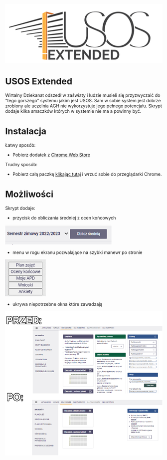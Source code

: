 ![banner](https://github.com/engdave/usos-extended/blob/main/pictures/usoslogo1_plain_white_4000.png)

# USOS Extended

Wirtalny Dziekanat odszedł w zaświaty i ludzie musieli się przyzwyczaić do "tego gorszego" systemu jakim jest USOS. Sam w sobie system jest dobrze zrobiony ale uczelnia AGH nie wykorzystuje jego pełnego potencjału. Skrypt dodaje kilka smaczków których w systemie nie ma a powinny być.

# Instalacja

Łatwy sposób:
- Pobierz dodatek z [Chrome Web Store](https://chrome.google.com/webstore/category/extensions)

Trudny sposób:
- Pobierz całą paczkę [klikając tutaj](https://github.com/engdave/usos-extended/archive/refs/heads/main.zip) i wrzuć sobie do przeglądarki Chrome.

# Możliwości

Skrypt dodaje:
- przycisk do obliczania średniej z ocen końcowych

![Obliczanie średniej](https://github.com/engdave/usos-extended/blob/main/pictures/obliczanie_sr.png)

- menu w rogu ekranu pozwalające na szybki manewr po stronie

![Menu](https://github.com/engdave/usos-extended/blob/main/pictures/menu.png)

- ukrywa niepotrzebne okna które zawadzają

![Kafelki](https://github.com/engdave/usos-extended/blob/main/pictures/kafelki.png)
